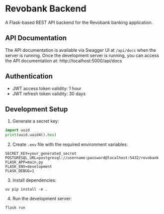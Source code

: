 # Revobank Backend

A Flask-based REST API backend for the Revobank banking application.

## API Documentation

The API documentation is available via Swagger UI at `/api/docs` when the server is running.
Once the development server is running, you can access the API documentation at:
http://localhost:5000/api/docs

## Authentication

- JWT access token validity: 1 hour
- JWT refresh token validity: 30 days

## Development Setup

1. Generate a secret key:

```python
import uuid
print(uuid.uuid4().hex)
```

2. Create `.env` file with the required environment variables:

```
SECRET_KEY=your_generated_secret
POSTGRESQL_URL=postgresql://username:password@localhost:5432/revobank
FLASK_APP=main.py
FLASK_ENV=development
FLASK_DEBUG=1
```

3. Install dependencies:

```
uv pip install -e .
```

4. Run the development server:

```
flask run
```
